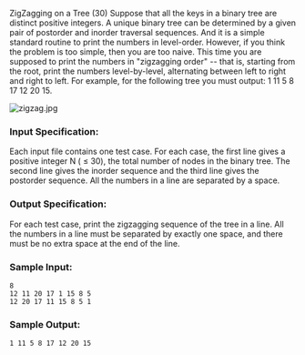 ZigZagging on a Tree (30)
Suppose that all the keys in a binary tree are distinct positive integers. A
unique binary tree can be determined by a given pair of postorder and inorder
traversal sequences. And it is a simple standard routine to print the numbers
in level-order. However, if you think the problem is too simple, then you are
too naive. This time you are supposed to print the numbers in "zigzagging
order" -- that is, starting from the root, print the numbers level-by-level,
alternating between left to right and right to left. For example, for the
following tree you must output: 1 11 5 8 17 12 20 15.

![zigzag.jpg](https://images.ptausercontent.com/337cbfb0-a7b2-4500-9664-318e9ffc870e.jpg)

### Input Specification:

Each input file contains one test case. For each case, the first line gives a
positive integer N ( $\le$ 30), the total number of nodes in the binary tree.
The second line gives the inorder sequence and the third line gives the
postorder sequence. All the numbers in a line are separated by a space.

### Output Specification:

For each test case, print the zigzagging sequence of the tree in a line. All
the numbers in a line must be separated by exactly one space, and there must
be no extra space at the end of the line.

### Sample Input:

    
    
    8
    12 11 20 17 1 15 8 5
    12 20 17 11 15 8 5 1
    

### Sample Output:

    
    
    1 11 5 8 17 12 20 15
    

